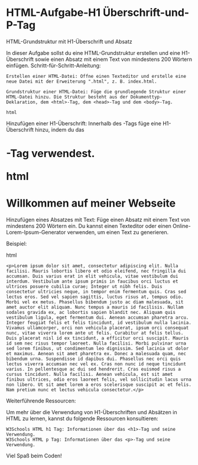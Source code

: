 # HTML-Aufgabe-H1 Überschrift-und-P-Tag

HTML-Grundstruktur mit H1-Überschrift und Absatz

In dieser Aufgabe sollst du eine HTML-Grundstruktur erstellen und eine H1-Überschrift sowie einen Absatz mit einem Text von mindestens 200 Wörtern einfügen.
Schritt-für-Schritt-Anleitung:

    Erstellen einer HTML-Datei: Öffne einen Texteditor und erstelle eine neue Datei mit der Erweiterung ".html", z. B. index.html.

    Grundstruktur einer HTML-Datei: Füge die grundlegende Struktur einer HTML-Datei hinzu. Die Struktur besteht aus der Dokumenttyp-Deklaration, dem <html>-Tag, dem <head>-Tag und dem <body>-Tag.

    html

<!DOCTYPE html>
<html lang="en">
<head>
    <meta charset="UTF-8">
    <meta name="viewport" content="width=device-width, initial-scale=1.0">
    <title>Meine HTML-Seite</title>
</head>
<body>
    <!-- Hier kommt dein Inhalt -->
</body>
</html>

Hinzufügen einer H1-Überschrift: Innerhalb des <body>-Tags füge eine H1-Überschrift hinzu, indem du das <h1>-Tag verwendest.

html

<h1>Willkommen auf meiner Webseite</h1>

Hinzufügen eines Absatzes mit Text: Füge einen Absatz mit einem Text von mindestens 200 Wörtern ein. Du kannst einen Texteditor oder einen Online-Lorem-Ipsum-Generator verwenden, um einen Text zu generieren.

Beispiel:

html

    <p>Lorem ipsum dolor sit amet, consectetur adipiscing elit. Nulla facilisi. Mauris lobortis libero et odio eleifend, nec fringilla dui accumsan. Duis varius erat in elit vehicula, vitae vestibulum dui interdum. Vestibulum ante ipsum primis in faucibus orci luctus et ultrices posuere cubilia curae; Integer ut nibh felis. Duis consectetur ultricies neque, in tempor enim fermentum quis. Cras sed lectus eros. Sed vel sapien sagittis, luctus risus at, tempus odio. Morbi vel ex metus. Phasellus bibendum justo ac diam malesuada, sit amet auctor elit aliquam. Nunc tempus a mauris id facilisis. Nullam sodales gravida ex, ac lobortis sapien blandit nec. Aliquam quis vestibulum ligula, eget fermentum dui. Aenean accumsan pharetra arcu. Integer feugiat felis et felis tincidunt, id vestibulum nulla lacinia. Vivamus ullamcorper, orci non vehicula placerat, ipsum orci consequat nunc, vitae viverra lorem ante ut felis. Curabitur at felis tellus. Duis placerat nisl id ex tincidunt, a efficitur orci suscipit. Mauris id sem nec risus tempor laoreet. Nulla facilisi. Morbi pulvinar urna sed lorem finibus, ut condimentum leo dignissim. Sed lacinia ut dolor et maximus. Aenean sit amet pharetra ex. Donec a malesuada quam, nec bibendum urna. Suspendisse id dapibus dui. Phasellus nec orci quis lectus viverra accumsan nec vel ex. Cras non nunc id neque tincidunt varius. In pellentesque ac dui sed hendrerit. Cras euismod risus a cursus tincidunt. Nulla facilisi. Aenean vehicula, est sit amet finibus ultrices, odio eros laoreet felis, vel sollicitudin lacus urna non libero. Ut sit amet lorem a eros scelerisque suscipit ac et felis. Nam pretium nunc et lectus vehicula consectetur.</p>

Weiterführende Ressourcen:

Um mehr über die Verwendung von H1-Überschriften und Absätzen in HTML zu lernen, kannst du folgende Ressourcen konsultieren:

    W3Schools HTML h1 Tag: Informationen über das <h1>-Tag und seine Verwendung.
    W3Schools HTML p Tag: Informationen über das <p>-Tag und seine Verwendung.

 Viel Spaß beim Coden!
